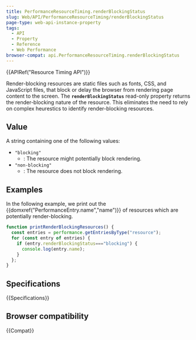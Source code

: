 ```yaml
---
title: PerformanceResourceTiming.renderBlockingStatus
slug: Web/API/PerformanceResourceTiming/renderBlockingStatus
page-type: web-api-instance-property
tags:
  - API
  - Property
  - Reference
  - Web Performance
browser-compat: api.PerformanceResourceTiming.renderBlockingStatus
---
```


{{APIRef("Resource Timing API")}}

Render-blocking resources are static files such as fonts, CSS, and JavaScript files, that block or delay the browser from rendering page content to the screen.
The **`renderBlockingStatus`** read-only property returns the render-blocking
nature of the resource. This eliminates the need to rely on complex heurestics to identify render-blocking resources.

## Value

A string containing one of the following values:

- `"blocking"`
  - : The resource might potentially block rendering.
- `"non-blocking"`
  - : The resource does not block rendering.

## Examples

In the following example, we print out the {{domxref("PerformanceEntry.name","name")}} of
resources which are potentially render-blocking.

```js
function printRenderBlockingResources() {
  const entries = performance.getEntriesByType("resource");
  for (const entry of entries) {
    if (entry.renderBlockingStatus==="blocking") {
      console.log(entry.name);
    }
  };
}
```

## Specifications

{{Specifications}}

## Browser compatibility

{{Compat}}
